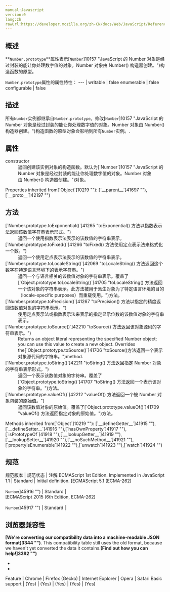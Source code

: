 ```yaml
---
manual:Javascript
version:0
lang:zh
rawUrl:https://developer.mozilla.org/zh-CN/docs/Web/JavaScript/Reference/Global_Objects/Number/prototype
---
```






## 概述<a name="Summary"></a>


**`Number.prototype`**属性表示[`Number`]10157 "JavaScript 的 Number 对象是经过封装的能让你处理数字值的对象。Number 对象由 Number() 构造器创建。")构造函数的原型。


`Number.prototype`属性的属性特性： 
 ---  | 
writable | false 
enumerable | false 
configurable | false 



## 描述<a name="Description"></a>


所有`Number`实例都继承自`Number.prototype`。修改[`Number`]10157 "JavaScript 的 Number 对象是经过封装的能让你处理数字值的对象。Number 对象由 Number() 构造器创建。")构造函数的原型对象会影响到所有`Number`实例。.


## 属性<a name="属性"></a>
<dl><dt id=''>constructor</dt><dd>返回创建该实例对象的构造函数。默认为[`Number`]10157 "JavaScript 的 Number 对象是经过封装的能让你处理数字值的对象。Number 对象由 Number() 构造器创建。")对象。</dd></dl>Properties inherited from[`Object`]10219 ""):
[`__parent__`]41697 ""),[`__proto__`]42197 "")



## 方法<a name="方法"></a>
<dl><dt id=''>[`Number.prototype.toExponential()`]41265 "toExponential() 方法以指数表示法返回该数值字符串表示形式。")</dt><dd>返回一个使用指数表示法表示的该数值的字符串表示。</dd><dt id=''>[`Number.prototype.toFixed()`]41266 "toFixed() 方法使用定点表示法来格式化一个数。")</dt><dd>返回一个使用定点表示法表示的该数值的字符串表示。</dd><dt id=''>[`Number.prototype.toLocaleString()`]42069 "toLocaleString() 方法返回这个数字在特定语言环境下的表示字符串。")</dt><dd>返回一个与语言相关的该数值对象的字符串表示。覆盖了[`Object.prototype.toLocaleString()`]41705 "toLocaleString() 方法返回一个该对象的字符串表示。此方法被用于派生对象为了特定语言环境的目的（locale-specific purposes）而重载使用。")方法。</dd><dt id=''>[`Number.prototype.toPrecision()`]41267 "toPrecision() 方法以指定的精度返回该数值对象的字符串表示。")</dt><dd>使用定点表示法或指数表示法来表示的指定显示位数的该数值对象的字符串表示。</dd><dt id=''>[`Number.prototype.toSource()`]42210 "toSource() 方法返回该对象源码的字符串表示。")<i></i></dt><dd>Returns an object literal representing the specified Number object; you can use this value to create a new object. Overrides the[`Object.prototype.toSource()`]41706 "toSource()方法返回一个表示对象源代码的字符串。")method.</dd><dt id=''>[`Number.prototype.toString()`]42211 "toString() 方法返回指定 Number 对象的字符串表示形式。")</dt><dd>返回一个表示该数值对象的字符串。覆盖了[`Object.prototype.toString()`]41707 "toString() 方法返回一个表示该对象的字符串。")方法。</dd><dt id=''>[`Number.prototype.valueOf()`]42212 "valueOf() 方法返回一个被 Number 对象包装的原始值。")</dt><dd>返回该数值对象的原始值。覆盖了[`Object.prototype.valueOf()`]41709 "valueOf() 方法返回指定对象的原始值。")方法。</dd></dl>Methods inherited from[`Object`]10219 ""):
[`__defineGetter__`]41915 ""),[`__defineSetter__`]41916 ""),[`hasOwnProperty`]41917 ""),[`isPrototypeOf`]41918 ""),[`__lookupGetter__`]41919 ""),[`__lookupSetter__`]41920 ""),[`__noSuchMethod__`]41921 ""),[`propertyIsEnumerable`]41922 ""),[`unwatch`]41923 ""),[`watch`]41924 "")




## 规范<a name="规范"></a>

规范版本 | 规范状态 | 注解 
ECMAScript 1st Edition. Implemented in JavaScript 1.1 | Standard | Initial definition. 
[ECMAScript 5.1 (ECMA-262)<br></br><small>Number</small>]45916 "") | Standard |  
[ECMAScript 2015 (6th Edition, ECMA-262)<br></br><small>Number</small>]45917 "") | Standard |  


## 浏览器兼容性<a name="浏览器兼容性"></a>


**[We&#39;re converting our compatibility data into a machine-readable JSON format]3344 "")**. This compatibility table still uses the old format, because we haven&#39;t yet converted the data it contains.**[Find out how you can help!]3392 "")**


* 
* 

Feature | Chrome | Firefox (Gecko) | Internet Explorer | Opera | Safari 
Basic support | (Yes) | (Yes) | (Yes) | (Yes) | (Yes) 










